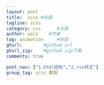 ```yaml
---
layout: post
title:  scss #标题
tagline: scss
category: css      #分类
author: wali    #作者
tag: animation     #标签
ghurl:        #github url
ghurl_zip:    #github zip下载
comments: true

post_nav: ["1.html结构","2.css样式"]
group_tag: scss 教程
---
```


































